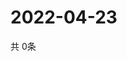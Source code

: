 # 2022-04-23
  共 0条

  <!-- BEGIN -->
  <!-- 最后更新时间Sat Apr 23 2022 20:06:38 GMT+0000 (Coordinated Universal Time) -->
  
  <!-- END -->
  
  